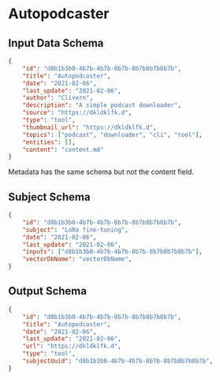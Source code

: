 # Autopodcaster

## Input Data Schema

```json
{
    "id": "d8b1b3b0-4b7b-4b7b-8b7b-8b7b8b7b8b7b",
    "title": "Autopodcaster",
    "date": "2021-02-06",
    "last_update": "2021-02-06",
    "author": "Clivern",
    "description": "A simple podcast downloader",
    "source": "https://dkldklfk.d",
    "type": "tool",
    "thumbnail_url": "https://dkldklfk.d",
    "topics": ["podcast", "downloader", "cli", "tool"],
    "entities": [],
    "content": "content.md"
}
```

Metadata has the same schema but not the content field.

## Subject Schema

```json
{
    "id": "d8b1b3b0-4b7b-4b7b-8b7b-8b7b8b7b8b7b",
    "subject": "LoRa fine-tuning",
    "date": "2021-02-06",
    "last_update": "2021-02-06",
    "inputs": ["d8b1b3b0-4b7b-4b7b-8b7b-8b7b8b7b8b7b"],
    "vectorDbName": "vectorDbName",
}
```

## Output Schema

```json
{
    "id": "d8b1b3b0-4b7b-4b7b-8b7b-8b7b8b7b8b7b",
    "title": "Autopodcaster",
    "date": "2021-02-06",
    "last_update": "2021-02-06",
    "url": "https://dkldklfk.d",
    "type": "tool",
    "subjectUuid": "d8b1b3b0-4b7b-4b7b-8b7b-8b7b8b7b8b7b",
}
```